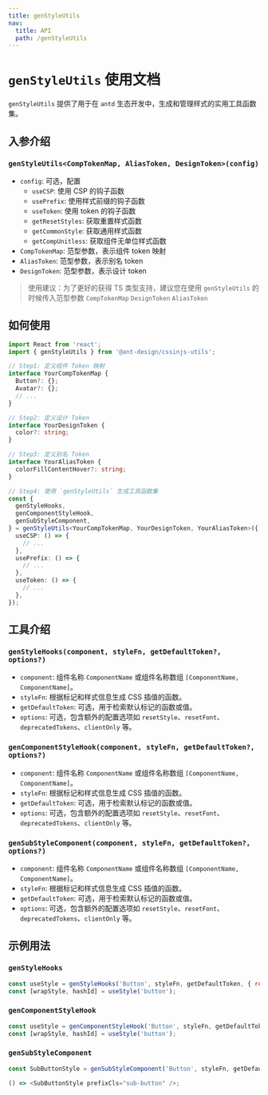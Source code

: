 ```yaml
---
title: genStyleUtils
nav:
  title: API
  path: /genStyleUtils
---
```

# `genStyleUtils` 使用文档

`genStyleUtils` 提供了用于在 `antd` 生态开发中，生成和管理样式的实用工具函数集。

## 入参介绍

### `genStyleUtils<CompTokenMap, AliasToken, DesignToken>(config)`
- `config`: 可选，配置
  - `useCSP`: 使用 CSP 的钩子函数
  - `usePrefix`: 使用样式前缀的钩子函数
  - `useToken`: 使用 token 的钩子函数
  - `getResetStyles`: 获取重置样式函数
  - `getCommonStyle`: 获取通用样式函数
  - `getCompUnitless`: 获取组件无单位样式函数
- `CompTokenMap`: 范型参数，表示组件 token 映射
- `AliasToken`: 范型参数，表示别名 token
- `DesignToken`: 范型参数，表示设计 token
> 使用建议：为了更好的获得 TS 类型支持，建议您在使用 `genStyleUtils` 的时候传入范型参数 `CompTokenMap` `DesignToken` `AliasToken`

## 如何使用
``` typescript
import React from 'react';
import { genStyleUtils } from '@ant-design/cssinjs-utils';

// Step1: 定义组件 Token 映射
interface YourCompTokenMap {
  Button?: {};
  Avatar?: {};
  // ...
}

// Step2: 定义设计 Token
interface YourDesignToken {
  color?: string;
}

// Step3: 定义别名 Token
interface YourAliasToken {
  colorFillContentHover?: string;
}

// Step4: 使用 `genStyleUtils` 生成工具函数集
const {
  genStyleHooks,
  genComponentStyleHook,
  genSubStyleComponent,
} = genStyleUtils<YourCompTokenMap, YourDesignToken, YourAliasToken>({
  useCSP: () => {
    // ...
  },
  usePrefix: () => {
    // ...
  },
  useToken: () => {
    // ...
  },
});
```

## 工具介绍

### `genStyleHooks(component, styleFn, getDefaultToken?, options?)`

- `component`: 组件名称 `ComponentName` 或组件名称数组 `[ComponentName, ComponentName]`。
- `styleFn`: 根据标记和样式信息生成 CSS 插值的函数。
- `getDefaultToken`: 可选，用于检索默认标记的函数或值。
- `options`: 可选，包含额外的配置选项如 `resetStyle`、`resetFont`、`deprecatedTokens`、`clientOnly` 等。

### `genComponentStyleHook(component, styleFn, getDefaultToken?, options?)`

- `component`: 组件名称 `ComponentName` 或组件名称数组 `[ComponentName, ComponentName]`。
- `styleFn`: 根据标记和样式信息生成 CSS 插值的函数。
- `getDefaultToken`: 可选，用于检索默认标记的函数或值。
- `options`: 可选，包含额外的配置选项如 `resetStyle`、`resetFont`、`deprecatedTokens`、`clientOnly` 等。

### `genSubStyleComponent(component, styleFn, getDefaultToken?, options?)`

- `component`: 组件名称 `ComponentName` 或组件名称数组 `[ComponentName, ComponentName]`。
- `styleFn`: 根据标记和样式信息生成 CSS 插值的函数。
- `getDefaultToken`: 可选，用于检索默认标记的函数或值。
- `options`: 可选，包含额外的配置选项如 `resetStyle`、`resetFont`、`deprecatedTokens`、`clientOnly` 等。

## 示例用法

### `genStyleHooks`

```javascript
const useStyle = genStyleHooks('Button', styleFn, getDefaultToken, { resetStyle: true });
const [wrapStyle, hashId] = useStyle('button');
```

### `genComponentStyleHook`

```javascript
const useStyle = genComponentStyleHook('Button', styleFn, getDefaultToken, { clientOnly: true });
const [wrapStyle, hashId] = useStyle('button');
```

### `genSubStyleComponent`

```javascript
const SubButtonStyle = genSubStyleComponent('Button', styleFn, getDefaultToken, { resetFont: true });

() => <SubButtonStyle prefixCls="sub-button" />;
```
